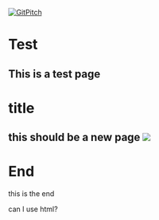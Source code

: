 [![GitPitch](https://gitpitch.com/assets/badge.svg)](https://gitpitch.com/gracesclassroom/Part-1)
# Test
This is a test page
---
# title
this should be a new page
![](https://static.independent.co.uk/s3fs-public/thumbnails/image/2017/09/12/11/naturo-monkey-selfie.jpg?w968h681)
---
# End
this is the end
<p>can I use html?</p>
